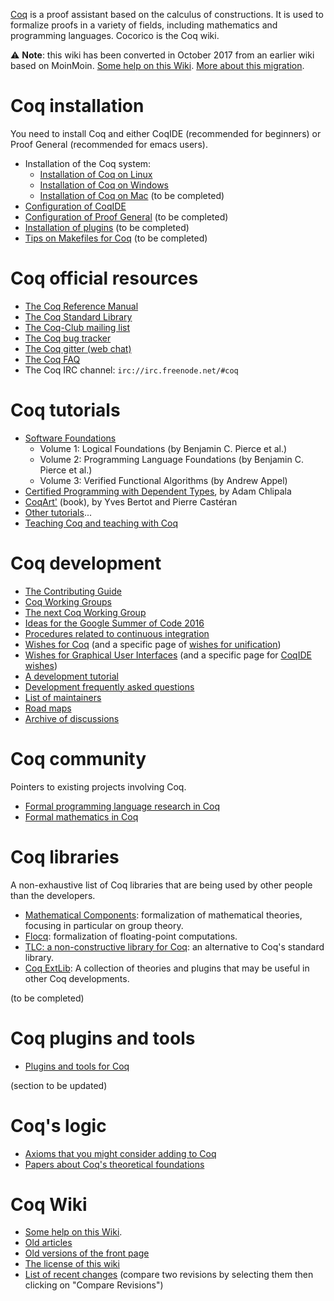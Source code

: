 [Coq](https://coq.inria.fr/) is a proof assistant based on the calculus of constructions. It is used to formalize proofs in a variety of fields, including mathematics and programming languages. Cocorico is the Coq wiki.

:warning: **Note**: this wiki has been converted in October 2017 from
an earlier wiki based on MoinMoin. [Some help on this Wiki](HelpOnGithubWiki).
[More about this migration](WikiMigration). 

Coq installation
================

You need to install Coq and either CoqIDE (recommended for beginners) or Proof General (recommended for emacs users).

-   Installation of the Coq system:
    -   [Installation of Coq on Linux](Installation%20of%20Coq%20on%20Linux)
    -   [Installation of Coq on Windows](Installation%20of%20Coq%20on%20Windows)
    -   [Installation of Coq on Mac](Installation%20of%20Coq%20on%20Mac) (to be completed)
-   [Configuration of CoqIDE](Configuration%20of%20CoqIDE)
-   [Configuration of Proof General](Configuration%20of%20Proof%20General) (to be completed)
-   [Installation of plugins](Installation%20of%20plugins) (to be completed)
-   [Tips on Makefiles for Coq](Tips%20on%20Makefiles%20for%20Coq) (to be completed)

Coq official resources
======================

-   [The Coq Reference Manual](https://coq.inria.fr/refman)
-   [The Coq Standard Library](https://coq.inria.fr/library/)
-   [The Coq-Club mailing list](https://sympa.inria.fr/sympa/info/coq-club)
-   [The Coq bug tracker](https://github.com/coq/coq/issues)
-   [The Coq gitter (web chat)](https://gitter.im/coq/coq)
-   [The Coq FAQ](The-Coq-FAQ)
-   The Coq IRC channel: `irc://irc.freenode.net/#coq`

Coq tutorials
=============

-   [Software Foundations](http://www.cis.upenn.edu/~bcpierce/sf/)
      - Volume 1: Logical Foundations (by Benjamin C. Pierce et al.)
      - Volume 2: Programming Language Foundations (by Benjamin C. Pierce et al.)
      - Volume 3: Verified Functional Algorithms (by Andrew Appel)
-   [Certified Programming with Dependent Types](http://adam.chlipala.net/cpdt/), by Adam Chlipala
-   [CoqArt'](http://www.labri.fr/perso/casteran/CoqArt/index.html) (book), by Yves Bertot and Pierre Castéran
-   [Other tutorials](Other%20Coq%20Resources)...
-   [Teaching Coq and teaching with Coq](CoqInTheClassroom)

Coq development
===============

-   [The Contributing Guide](https://github.com/coq/coq/blob/master/CONTRIBUTING.md#contributing-to-coq)
-   [Coq Working Groups](Coq-Working-Groups)
-   [The next Coq Working Group](Next-Coq-Working-Group)
-   [Ideas for the Google Summer of Code 2016](GoogleSummerOfCode)
-   [Procedures related to continuous integration](ContinuousIntegration)
-   [Wishes for Coq](Wishes) (and a specific page of [wishes for unification](UnificationProblems))
-   [Wishes for Graphical User Interfaces](GUIWishes) (and a specific page for [CoqIDE wishes](CoqIDEWishes))
-   [A development tutorial](DevelopmentTutorial)
-   [Development frequently asked questions](Development-questions)
-   [List of maintainers](Maintainers)
-   [Road maps](Roadmaps)
-   [Archive of discussions](DevelopmentArchive)

Coq community
=============

Pointers to existing projects involving Coq.

-   [Formal programming language research in Coq](List%20of%20Coq%20PL%20Projects)
-   [Formal mathematics in Coq](List%20of%20Coq%20Math%20Projects)

Coq libraries
=============

A non-exhaustive list of Coq libraries that are being used by other people than the developers.

-   [Mathematical Components](http://www.msr-inria.fr/projects/mathematical-components/): formalization of mathematical theories, focusing in particular on group theory.
-   [Flocq](http://flocq.gforge.inria.fr/): formalization of floating-point computations.
-   [TLC: a non-constructive library for Coq](http://www.chargueraud.org/softs/tlc/): an alternative to Coq's standard library.
-   [Coq ExtLib](https://github.com/coq-ext-lib/coq-ext-lib): A collection of theories and plugins that may be useful in other Coq developments.

(to be completed)

Coq plugins and tools
=====================

-   [Plugins and tools for Coq](Tools)

(section to be updated)

Coq's logic
===========

-   [Axioms that you might consider adding to Coq](CoqAndAxioms)
-   [Papers about Coq's theoretical foundations](TheoryBehindCoq)

Coq Wiki
========

-   [Some help on this Wiki](HelpOnGithubWiki).
-   [Old articles](OtherContents)
-   [Old versions of the front page](OldFront)
-   [The license of this wiki](Cocorico!WikiLicense)
-   [List of recent changes](https://github.com/coq/coq/wiki/_history) (compare two revisions by selecting them then clicking on "Compare Revisions")
